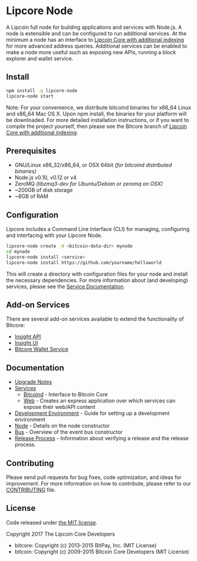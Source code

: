 Lipcore Node
============

A Lipcoin full node for building applications and services with Node.js. A node is extensible and can be configured to run additional services. At the minimum a node has an interface to [Lipcoin Core with additional indexing](https://github.com/lipcoin/lipcore-lipcoin) for more advanced address queries. Additional services can be enabled to make a node more useful such as exposing new APIs, running a block explorer and wallet service.

## Install

```bash
npm install -g lipcore-node
lipcore-node start
```

Note: For your convenience, we distribute bitcoind binaries for x86_64 Linux and x86_64 Mac OS X. Upon npm install, the binaries for your platform will be downloaded. For more detailed installation instructions, or if you want to compile the project yourself, then please see the Bitcore branch of [Lipcoin Core with additional indexing](https://github.com/lipcoin/lipcore-lipcoin).

## Prerequisites

- GNU/Linux x86_32/x86_64, or OSX 64bit *(for bitcoind distributed binaries)*
- Node.js v0.10, v0.12 or v4
- ZeroMQ *(libzmq3-dev for Ubuntu/Debian or zeromq on OSX)*
- ~200GB of disk storage
- ~8GB of RAM

## Configuration

Lipcore includes a Command Line Interface (CLI) for managing, configuring and interfacing with your Lipcore Node.

```bash
lipcore-node create -d <bitcoin-data-dir> mynode
cd mynode
lipcore-node install <service>
lipcore-node install https://github.com/yourname/helloworld
```

This will create a directory with configuration files for your node and install the necessary dependencies. For more information about (and developing) services, please see the [Service Documentation](docs/services.md).

## Add-on Services

There are several add-on services available to extend the functionality of Bitcore:

- [Insight API](https://github.com/bitpay/insight-api)
- [Insight UI](https://github.com/bitpay/insight-ui)
- [Bitcore Wallet Service](https://github.com/bitpay/bitcore-wallet-service)

## Documentation

- [Upgrade Notes](docs/upgrade.md)
- [Services](docs/services.md)
  - [Bitcoind](docs/services/bitcoind.md) - Interface to Bitcoin Core
  - [Web](docs/services/web.md) - Creates an express application over which services can expose their web/API content
- [Development Environment](docs/development.md) - Guide for setting up a development environment
- [Node](docs/node.md) - Details on the node constructor
- [Bus](docs/bus.md) - Overview of the event bus constructor
- [Release Process](docs/release.md) - Information about verifying a release and the release process.

## Contributing

Please send pull requests for bug fixes, code optimization, and ideas for improvement. For more information on how to contribute, please refer to our [CONTRIBUTING](https://github.com/lipcoin/lipcore/blob/master/CONTRIBUTING.md) file.

## License

Code released under [the MIT license](https://github.com/lipcoin/lipcore-node/blob/master/LICENSE).

Copyright 2017 The Lipcoin Core Developers

- bitcore: Copyright (c) 2013-2015 BitPay, Inc. (MIT License)
- bitcoin: Copyright (c) 2009-2015 Bitcoin Core Developers (MIT License)
